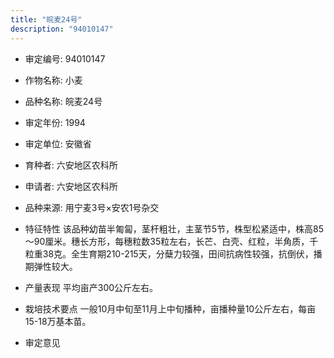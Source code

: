```yaml
---
title: "皖麦24号"
description: "94010147"
---
```

* 审定编号:  94010147

*  作物名称:  小麦

*  品种名称:  皖麦24号

*  审定年份:  1994

*  审定单位:  安徽省

* 育种者:    六安地区农科所

*  申请者:    六安地区农科所

*  品种来源:  用宁麦3号×安农1号杂交

*  特征特性
该品种幼苗半匍匐，茎杆粗壮，主茎节5节，株型松紧适中，株高85～90厘米。穗长方形，每穗粒数35粒左右，长芒、白壳、红粒，半角质，千粒重38克。全生育期210-215天，分蘖力较强，田间抗病性较强，抗倒伏，播期弹性较大。

*  产量表现
平均亩产300公斤左右。

*  栽培技术要点
一般10月中旬至11月上中旬播种，亩播种量10公斤左右，每亩15-18万基本苗。

*  审定意见


